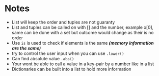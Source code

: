 # Notes
* List will keep the order and tuples are not guaranty
* List and tuples can be called on with [] and the number, example x[0], same can be done with a set but outcome would change as their is no order
* Use ```is``` is used to check if elements is the same ***(memory information are the same)***
* try to control the user input when you can use ```.lower()```
* Can find absolute value ```.abs()```
* Your wont be able to call a value in a key-pair by a number like in a list
* Dictionaries can be built into a list to hold more information
